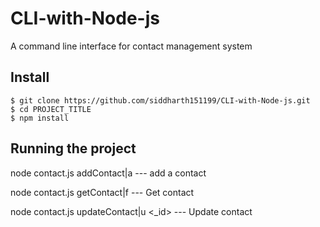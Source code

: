 # CLI-with-Node-js
A command line interface for contact management system

## Install
    $ git clone https://github.com/siddharth151199/CLI-with-Node-js.git
    $ cd PROJECT_TITLE
    $ npm install

## Running the project

  node contact.js addContact|a          --- add a contact
  
  node contact.js getContact|f <name>    --- Get contact
  
  node contact.js updateContact|u <_id>  --- Update contact

